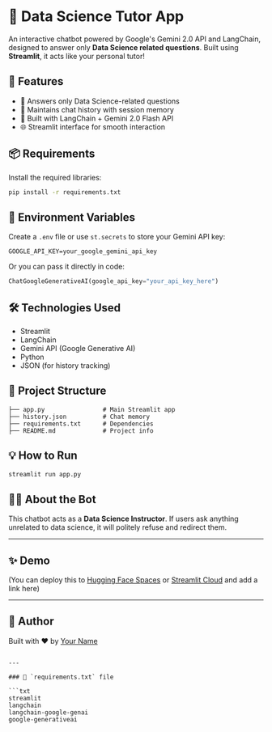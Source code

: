 


# 🧠 Data Science Tutor App

An interactive chatbot powered by Google's Gemini 2.0 API and LangChain, designed to answer only **Data Science related questions**. Built using **Streamlit**, it acts like your personal tutor!

## 🚀 Features

- 🤖 Answers only Data Science-related questions
- 💬 Maintains chat history with session memory
- 🧠 Built with LangChain + Gemini 2.0 Flash API
- 🌐 Streamlit interface for smooth interaction

## 📦 Requirements

Install the required libraries:

```bash
pip install -r requirements.txt
```

## 🔐 Environment Variables

Create a `.env` file or use `st.secrets` to store your Gemini API key:

```env
GOOGLE_API_KEY=your_google_gemini_api_key
```

Or you can pass it directly in code:

```python
ChatGoogleGenerativeAI(google_api_key="your_api_key_here")
```

## 🛠️ Technologies Used

- Streamlit
- LangChain
- Gemini API (Google Generative AI)
- Python
- JSON (for history tracking)

## 📁 Project Structure

```
├── app.py                # Main Streamlit app
├── history.json          # Chat memory
├── requirements.txt      # Dependencies
├── README.md             # Project info
```

## 💡 How to Run

```bash
streamlit run app.py
```

## 🧑‍🏫 About the Bot

This chatbot acts as a **Data Science Instructor**. If users ask anything unrelated to data science, it will politely refuse and redirect them.

---

## ✨ Demo

(You can deploy this to [Hugging Face Spaces](https://huggingface.co/spaces) or [Streamlit Cloud](https://share.streamlit.io/) and add a link here)

---

## 📌 Author

Built with ❤️ by [Your Name](https://github.com/yourprofile)

```

---

### 📄 `requirements.txt` file

```txt
streamlit
langchain
langchain-google-genai
google-generativeai
```
